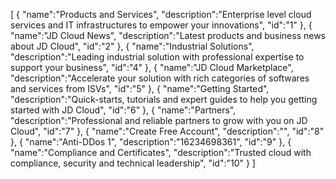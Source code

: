 [
	{
		"name":"Products and Services",
		"description":"Enterprise level cloud services and IT infrastructures to empower your innovations",
		"id":"1"
	},
	{
		"name":"JD Cloud News",
		"description":"Latest products and business news about JD Cloud",
		"id":"2"
	},
	{
		"name":"Industrial Solutions",
		"description":"Leading industrial solution with professional expertise to support your business",
		"id":"4"
	},
	{
		"name":"JD Cloud Marketplace",
		"description":"Accelerate your solution with rich categories of softwares and services from ISVs",
		"id":"5"
	},
	{
		"name":"Getting Started",
		"description":"Quick-starts, tutorials and expert guides to help you getting started with JD Cloud",
		"id":"6"
	},
	{
		"name":"Partners",
		"description":"Professional and reliable partners to grow with you on JD Cloud",
		"id":"7"
	},
	{
		"name":"Create Free Account",
		"description":"",
		"id":"8"
	},
	{
		"name":"Anti-DDos 1",
		"description":"16234698361",
		"id":"9"
	},
	{
		"name":"Compliance and Certificates",
		"description":"Trusted cloud with compliance, security and technical leadership",
		"id":"10"
	}
]